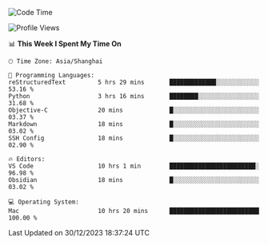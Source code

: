 <!--START_SECTION:waka-->
![Code Time](http://img.shields.io/badge/Code%20Time-296%20hrs%2046%20mins-blue)

![Profile Views](http://img.shields.io/badge/Profile%20Views-1-blue)

📊 **This Week I Spent My Time On** 

```text
🕑︎ Time Zone: Asia/Shanghai

💬 Programming Languages: 
reStructuredText         5 hrs 29 mins       █████████████░░░░░░░░░░░░   53.16 % 
Python                   3 hrs 16 mins       ████████░░░░░░░░░░░░░░░░░   31.68 % 
Objective-C              20 mins             █░░░░░░░░░░░░░░░░░░░░░░░░   03.37 % 
Markdown                 18 mins             █░░░░░░░░░░░░░░░░░░░░░░░░   03.02 % 
SSH Config               18 mins             █░░░░░░░░░░░░░░░░░░░░░░░░   02.90 % 

🔥 Editors: 
VS Code                  10 hrs 1 min        ████████████████████████░   96.98 % 
Obsidian                 18 mins             █░░░░░░░░░░░░░░░░░░░░░░░░   03.02 % 

💻 Operating System: 
Mac                      10 hrs 20 mins      █████████████████████████   100.00 % 
```


 Last Updated on 30/12/2023 18:37:24 UTC
<!--END_SECTION:waka-->